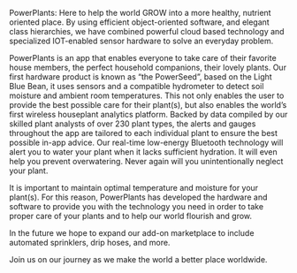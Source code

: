PowerPlants: Here to help the world GROW into a more healthy, nutrient oriented place. By using efficient object-oriented software, and elegant class hierarchies, we have combined powerful cloud based technology and specialized IOT-enabled sensor hardware to solve an everyday problem. 

PowerPlants is an app that enables everyone to take care of their favorite house members, the perfect household companions, their lovely plants. Our first hardware product is known as “the PowerSeed”, based on the Light Blue Bean, it uses sensors and a compatible hydrometer to detect soil moisture and ambient room temperatures. This not only enables the user to provide the best possible care for their plant(s), but also enables the world’s first wireless houseplant analytics platform. Backed by data compiled by our skilled plant analysts of over 230 plant types, the alerts and gauges throughout the app are tailored to each individual plant to ensure the best possible in-app advice. Our real-time low-energy Bluetooth technology will alert you to water your plant when it lacks sufficient hydration. It will even help you prevent overwatering. Never again will you unintentionally neglect your plant. 

It is important to maintain optimal temperature and moisture for your plant(s). For this reason, PowerPlants has developed the hardware and software to provide you with the technology you need in order to take proper care of your plants and to help our world flourish and grow.

In the future we hope to expand our add-on marketplace to include automated sprinklers, drip hoses, and more. 

Join us on our journey as we make the world a better place worldwide.




